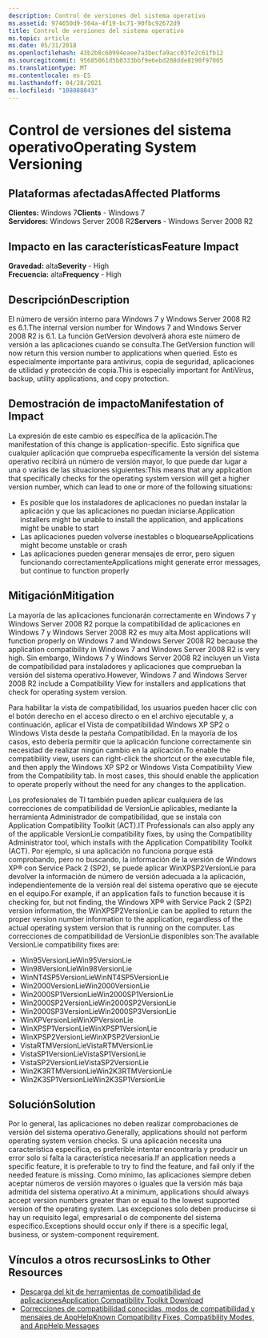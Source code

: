 ```yaml
---
description: Control de versiones del sistema operativo
ms.assetid: 974650d9-504a-4f19-bc71-90fbc92672d9
title: Control de versiones del sistema operativo
ms.topic: article
ms.date: 05/31/2018
ms.openlocfilehash: 43b2b8c60994eaee7a3becfa9acc03fe2c61fb12
ms.sourcegitcommit: 95685061d5b0333bbf9e6ebd208dde8190f97005
ms.translationtype: MT
ms.contentlocale: es-ES
ms.lasthandoff: 04/28/2021
ms.locfileid: "108088043"
---
```

# <a name="operating-system-versioning"></a><span data-ttu-id="04a14-103">Control de versiones del sistema operativo</span><span class="sxs-lookup"><span data-stu-id="04a14-103">Operating System Versioning</span></span>

## <a name="affected-platforms"></a><span data-ttu-id="04a14-104">Plataformas afectadas</span><span class="sxs-lookup"><span data-stu-id="04a14-104">Affected Platforms</span></span>

<span data-ttu-id="04a14-105">**Clientes:** Windows 7</span><span class="sxs-lookup"><span data-stu-id="04a14-105">**Clients** - Windows 7</span></span>  
<span data-ttu-id="04a14-106">**Servidores:** Windows Server 2008 R2</span><span class="sxs-lookup"><span data-stu-id="04a14-106">**Servers** - Windows Server 2008 R2</span></span>  









## <a name="feature-impact"></a><span data-ttu-id="04a14-107">Impacto en las características</span><span class="sxs-lookup"><span data-stu-id="04a14-107">Feature Impact</span></span>

<span data-ttu-id="04a14-108">**Gravedad:** alta</span><span class="sxs-lookup"><span data-stu-id="04a14-108">**Severity** - High</span></span>  
<span data-ttu-id="04a14-109">**Frecuencia:** alta</span><span class="sxs-lookup"><span data-stu-id="04a14-109">**Frequency** - High</span></span>  









## <a name="description"></a><span data-ttu-id="04a14-110">Descripción</span><span class="sxs-lookup"><span data-stu-id="04a14-110">Description</span></span>

<span data-ttu-id="04a14-111">El número de versión interno para Windows 7 y Windows Server 2008 R2 es 6.1.</span><span class="sxs-lookup"><span data-stu-id="04a14-111">The internal version number for Windows 7 and Windows Server 2008 R2 is 6.1.</span></span> <span data-ttu-id="04a14-112">La función GetVersion devolverá ahora este número de versión a las aplicaciones cuando se consulta.</span><span class="sxs-lookup"><span data-stu-id="04a14-112">The GetVersion function will now return this version number to applications when queried.</span></span> <span data-ttu-id="04a14-113">Esto es especialmente importante para antivirus, copia de seguridad, aplicaciones de utilidad y protección de copia.</span><span class="sxs-lookup"><span data-stu-id="04a14-113">This is especially important for AntiVirus, backup, utility applications, and copy protection.</span></span>

## <a name="manifestation-of-impact"></a><span data-ttu-id="04a14-114">Demostración de impacto</span><span class="sxs-lookup"><span data-stu-id="04a14-114">Manifestation of Impact</span></span>

<span data-ttu-id="04a14-115">La expresión de este cambio es específica de la aplicación.</span><span class="sxs-lookup"><span data-stu-id="04a14-115">The manifestation of this change is application-specific.</span></span> <span data-ttu-id="04a14-116">Esto significa que cualquier aplicación que comprueba específicamente la versión del sistema operativo recibirá un número de versión mayor, lo que puede dar lugar a una o varias de las situaciones siguientes:</span><span class="sxs-lookup"><span data-stu-id="04a14-116">This means that any application that specifically checks for the operating system version will get a higher version number, which can lead to one or more of the following situations:</span></span>

-   <span data-ttu-id="04a14-117">Es posible que los instaladores de aplicaciones no puedan instalar la aplicación y que las aplicaciones no puedan iniciarse.</span><span class="sxs-lookup"><span data-stu-id="04a14-117">Application installers might be unable to install the application, and applications might be unable to start</span></span>
-   <span data-ttu-id="04a14-118">Las aplicaciones pueden volverse inestables o bloquearse</span><span class="sxs-lookup"><span data-stu-id="04a14-118">Applications might become unstable or crash</span></span>
-   <span data-ttu-id="04a14-119">Las aplicaciones pueden generar mensajes de error, pero siguen funcionando correctamente</span><span class="sxs-lookup"><span data-stu-id="04a14-119">Applications might generate error messages, but continue to function properly</span></span>

## <a name="mitigation"></a><span data-ttu-id="04a14-120">Mitigación</span><span class="sxs-lookup"><span data-stu-id="04a14-120">Mitigation</span></span>

<span data-ttu-id="04a14-121">La mayoría de las aplicaciones funcionarán correctamente en Windows 7 y Windows Server 2008 R2 porque la compatibilidad de aplicaciones en Windows 7 y Windows Server 2008 R2 es muy alta.</span><span class="sxs-lookup"><span data-stu-id="04a14-121">Most applications will function properly on Windows 7 and Windows Server 2008 R2 because the application compatibility in Windows 7 and Windows Server 2008 R2 is very high.</span></span> <span data-ttu-id="04a14-122">Sin embargo, Windows 7 y Windows Server 2008 R2 incluyen un Vista de compatibilidad para instaladores y aplicaciones que comprueban la versión del sistema operativo.</span><span class="sxs-lookup"><span data-stu-id="04a14-122">However, Windows 7 and Windows Server 2008 R2 include a Compatibility View for installers and applications that check for operating system version.</span></span>

<span data-ttu-id="04a14-123">Para habilitar la vista de compatibilidad, los usuarios pueden hacer clic con el botón derecho en el acceso directo o en el archivo ejecutable y, a continuación, aplicar el Vista de compatibilidad Windows XP SP2 o Windows Vista desde la pestaña Compatibilidad. En la mayoría de los casos, esto debería permitir que la aplicación funcione correctamente sin necesidad de realizar ningún cambio en la aplicación.</span><span class="sxs-lookup"><span data-stu-id="04a14-123">To enable the compatibility view, users can right-click the shortcut or the executable file, and then apply the Windows XP SP2 or Windows Vista Compatibility View from the Compatibility tab. In most cases, this should enable the application to operate properly without the need for any changes to the application.</span></span>

<span data-ttu-id="04a14-124">Los profesionales de TI también pueden aplicar cualquiera de las correcciones de compatibilidad de VersionLie aplicables, mediante la herramienta Administrador de compatibilidad, que se instala con Application Compatibility Toolkit (ACT).</span><span class="sxs-lookup"><span data-stu-id="04a14-124">IT Professionals can also apply any of the applicable VersionLie compatibility fixes, by using the Compatibility Administrator tool, which installs with the Application Compatibility Toolkit (ACT).</span></span> <span data-ttu-id="04a14-125">Por ejemplo, si una aplicación no funciona porque está comprobando, pero no buscando, la información de la versión de Windows XP® con Service Pack 2 (SP2), se puede aplicar WinXPSP2VersionLie para devolver la información de número de versión adecuada a la aplicación, independientemente de la versión real del sistema operativo que se ejecute en el equipo.</span><span class="sxs-lookup"><span data-stu-id="04a14-125">For example, if an application fails to function because it is checking for, but not finding, the Windows XP® with Service Pack 2 (SP2) version information, the WinXPSP2VersionLie can be applied to return the proper version number information to the application, regardless of the actual operating system version that is running on the computer.</span></span> <span data-ttu-id="04a14-126">Las correcciones de compatibilidad de VersionLie disponibles son:</span><span class="sxs-lookup"><span data-stu-id="04a14-126">The available VersionLie compatibility fixes are:</span></span>

-   <span data-ttu-id="04a14-127">Win95VersionLie</span><span class="sxs-lookup"><span data-stu-id="04a14-127">Win95VersionLie</span></span>
-   <span data-ttu-id="04a14-128">Win98VersionLie</span><span class="sxs-lookup"><span data-stu-id="04a14-128">Win98VersionLie</span></span>
-   <span data-ttu-id="04a14-129">WinNT4SP5VersionLie</span><span class="sxs-lookup"><span data-stu-id="04a14-129">WinNT4SP5VersionLie</span></span>
-   <span data-ttu-id="04a14-130">Win2000VersionLie</span><span class="sxs-lookup"><span data-stu-id="04a14-130">Win2000VersionLie</span></span>
-   <span data-ttu-id="04a14-131">Win2000SP1VersionLie</span><span class="sxs-lookup"><span data-stu-id="04a14-131">Win2000SP1VersionLie</span></span>
-   <span data-ttu-id="04a14-132">Win2000SP2VersionLie</span><span class="sxs-lookup"><span data-stu-id="04a14-132">Win2000SP2VersionLie</span></span>
-   <span data-ttu-id="04a14-133">Win2000SP3VersionLie</span><span class="sxs-lookup"><span data-stu-id="04a14-133">Win2000SP3VersionLie</span></span>
-   <span data-ttu-id="04a14-134">WinXPVersionLie</span><span class="sxs-lookup"><span data-stu-id="04a14-134">WinXPVersionLie</span></span>
-   <span data-ttu-id="04a14-135">WinXPSP1VersionLie</span><span class="sxs-lookup"><span data-stu-id="04a14-135">WinXPSP1VersionLie</span></span>
-   <span data-ttu-id="04a14-136">WinXPSP2VersionLie</span><span class="sxs-lookup"><span data-stu-id="04a14-136">WinXPSP2VersionLie</span></span>
-   <span data-ttu-id="04a14-137">VistaRTMVersionLie</span><span class="sxs-lookup"><span data-stu-id="04a14-137">VistaRTMVersionLie</span></span>
-   <span data-ttu-id="04a14-138">VistaSP1VersionLie</span><span class="sxs-lookup"><span data-stu-id="04a14-138">VistaSP1VersionLie</span></span>
-   <span data-ttu-id="04a14-139">VistaSP2VersionLie</span><span class="sxs-lookup"><span data-stu-id="04a14-139">VistaSP2VersionLie</span></span>
-   <span data-ttu-id="04a14-140">Win2K3RTMVersionLie</span><span class="sxs-lookup"><span data-stu-id="04a14-140">Win2K3RTMVersionLie</span></span>
-   <span data-ttu-id="04a14-141">Win2K3SP1VersionLie</span><span class="sxs-lookup"><span data-stu-id="04a14-141">Win2K3SP1VersionLie</span></span>

## <a name="solution"></a><span data-ttu-id="04a14-142">Solución</span><span class="sxs-lookup"><span data-stu-id="04a14-142">Solution</span></span>

<span data-ttu-id="04a14-143">Por lo general, las aplicaciones no deben realizar comprobaciones de versión del sistema operativo.</span><span class="sxs-lookup"><span data-stu-id="04a14-143">Generally, applications should not perform operating system version checks.</span></span> <span data-ttu-id="04a14-144">Si una aplicación necesita una característica específica, es preferible intentar encontrarla y producir un error solo si falta la característica necesaria.</span><span class="sxs-lookup"><span data-stu-id="04a14-144">If an application needs a specific feature, it is preferable to try to find the feature, and fail only if the needed feature is missing.</span></span> <span data-ttu-id="04a14-145">Como mínimo, las aplicaciones siempre deben aceptar números de versión mayores o iguales que la versión más baja admitida del sistema operativo.</span><span class="sxs-lookup"><span data-stu-id="04a14-145">At a minimum, applications should always accept version numbers greater than or equal to the lowest supported version of the operating system.</span></span> <span data-ttu-id="04a14-146">Las excepciones solo deben producirse si hay un requisito legal, empresarial o de componente del sistema específico.</span><span class="sxs-lookup"><span data-stu-id="04a14-146">Exceptions should occur only if there is a specific legal, business, or system-component requirement.</span></span>

## <a name="links-to-other-resources"></a><span data-ttu-id="04a14-147">Vínculos a otros recursos</span><span class="sxs-lookup"><span data-stu-id="04a14-147">Links to Other Resources</span></span>

-   [<span data-ttu-id="04a14-148">Descarga del kit de herramientas de compatibilidad de aplicaciones</span><span class="sxs-lookup"><span data-stu-id="04a14-148">Application Compatibility Toolkit Download</span></span>](/windows-hardware/get-started/adk-install)
-   <span data-ttu-id="04a14-149">[Correcciones de compatibilidad conocidas, modos de compatibilidad y mensajes de AppHelp](/previous-versions/windows/it-pro/windows-7/cc765984(v=ws.10))</span><span class="sxs-lookup"><span data-stu-id="04a14-149">[Known Compatibility Fixes, Compatibility Modes, and AppHelp Messages](/previous-versions/windows/it-pro/windows-7/cc765984(v=ws.10))</span></span>

 

 
